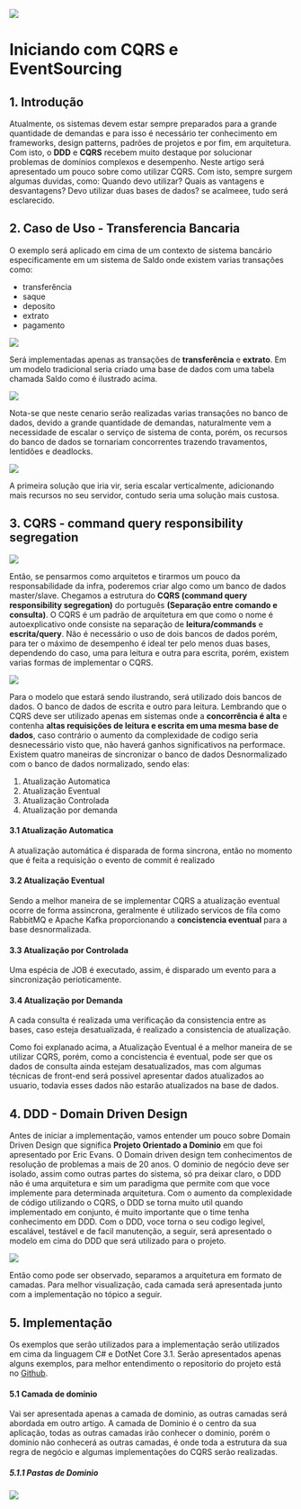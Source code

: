 ![](https://static.gunnarpeipman.com/wp-content/uploads/2019/12/dotnet-core-featured.png.webp)
# Iniciando com CQRS e EventSourcing

## 1. Introdução

Atualmente, os sistemas devem estar sempre preparados para a grande quantidade de demandas e para isso é necessário ter conhecimento em frameworks, design patterns, padrões de projetos e por fim, em arquitetura. Com isto, o **DDD** e **CQRS** recebem muito destaque por solucionar problemas de domínios complexos e desempenho.
Neste artigo será apresentado um pouco sobre como utilizar CQRS. Com isto, sempre surgem algumas duvidas, como: Quando devo utilizar? Quais as vantagens e desvantagens? Devo utilizar duas bases de dados? se acalmeee, tudo será esclarecido. 

## 2. Caso de Uso - Transferencia Bancaria

O exemplo será aplicado em cima de um contexto de sistema bancário especificamente em um sistema de Saldo onde existem varias transações como:
- transferência
- saque
- deposito
- extrato
- pagamento 

![](https://raw.githubusercontent.com/rafaeldias97/MicroServiceExample/master/files/dbtradicional.png)

Será implementadas apenas as transações de **transferência** e **extrato**.
Em um modelo tradicional seria criado uma base de dados com uma tabela chamada Saldo como é ilustrado acima.

![](https://raw.githubusercontent.com/rafaeldias97/MicroServiceExample/master/files/dbfailed.png)

Nota-se que neste cenario serão realizadas varias transações no banco de dados, devido a grande quantidade de demandas, naturalmente vem a necessidade de escalar o serviço de sistema de conta, porém, os recursos do banco de dados se tornariam concorrentes trazendo travamentos, lentidões e deadlocks.

![](https://raw.githubusercontent.com/rafaeldias97/MicroServiceExample/master/files/price.png)

A primeira solução que iria vir, seria escalar verticalmente, adicionando mais recursos no seu servidor, contudo seria uma solução mais custosa.

## 3. CQRS - command query responsibility segregation

![](https://raw.githubusercontent.com/rafaeldias97/MicroServiceExample/master/files/dbMasterSlave.png)

Então, se pensarmos como arquitetos e tirarmos um pouco da responsabilidade da infra, poderemos criar algo como um banco de dados master/slave.
Chegamos a estrutura do **CQRS (command query responsibility segregation)** do português **(Separação entre comando e consulta)**. O CQRS é um padrão de arquitetura em que como o nome é autoexplicativo onde consiste na separação de **leitura/commands** e **escrita/query**. Não é necessário o uso de dois bancos de dados porém, para ter o máximo de desempenho é ideal ter pelo menos duas bases, dependendo do caso, uma para leitura e outra para escrita, porém, existem varias formas de implementar o CQRS.

![](https://raw.githubusercontent.com/rafaeldias97/MicroServiceExample/master/files/modelproject.png)

Para o modelo que estará sendo ilustrando, será utilizado dois bancos de dados. O banco de dados de escrita e outro para leitura. Lembrando que o CQRS deve ser utilizado apenas em sistemas onde a **concorrência é alta** e contenha **altas requisições de leitura e escrita em uma mesma base de dados**, caso contrário o aumento da complexidade de codigo seria desnecessário visto que, não haverá ganhos significativos na performace.
Existem quatro maneiras de sincronizar o banco de dados Desnormalizado com o banco de dados normalizado, sendo elas: 
1. Atualização Automatica
2. Atualização Eventual
3. Atualização Controlada
4. Atualização por demanda

#### 3.1 Atualização Automatica
A atualização automática é disparada de forma sincrona, então no momento que é feita a requisição o evento de commit é realizado
#### 3.2 Atualização Eventual
Sendo a melhor maneira de se implementar CQRS a atualização eventual ocorre de forma assincrona, geralmente é utilizado servicos de fila como RabbitMQ e Apache Kafka proporcionando a **concistencia eventual** para a base desnormalizada.
#### 3.3 Atualização por Controlada
Uma espécia de JOB é executado, assim, é disparado um evento para a sincronização perioticamente.
#### 3.4 Atualização por Demanda
A cada consulta é realizada uma verificação da consistencia entre as bases, caso esteja desatualizada, é realizado a consistencia de atualização.

Como foi explanado acima, a Atualização Eventual é a melhor maneira de se utilizar CQRS, porém, como a concistencia é eventual, pode ser que os dados de consulta ainda estejam desatualizados, mas com algumas técnicas de front-end será possivel apresentar dados atualizados ao usuario, todavia esses dados não estarão atualizados na base de dados.

## 4. DDD - Domain Driven Design
Antes de iniciar a implementação, vamos entender um pouco sobre Domain Driven Design que significa **Projeto Orientado a Dominio** em que foi apresentado por Eric Evans. O Domain driven design tem conhecimentos de resolução de problemas a mais de 20 anos.
O dominio de negócio deve ser isolado, assim como outras partes do sistema, só pra deixar claro, o DDD não é uma arquitetura e sim um paradigma que permite com que voce implemente para determinada arquitetura.
Com o aumento da complexidade de código utilizando o CQRS, o DDD se torna muito util quando implementado em conjunto, é muito importante  que o time tenha conhecimento em DDD.
Com o DDD, voce torna o seu codigo legivel, escalável, testável e de facil manutenção, a seguir, será apresentado o modelo em cima do DDD que será utilizado para o projeto.

![](https://raw.githubusercontent.com/rafaeldias97/MicroServiceExample/master/files/DDDandCQRS.png)

Então como pode ser observado, separamos a arquitetura em formato de camadas. Para melhor visualização, cada camada será apresentada junto com a implementação no tópico a seguir.

## 5. Implementação
Os exemplos que serão utilizados para a implementação serão utilizados em cima da linguagem C# e DotNet Core 3.1. Serão apresentados apenas alguns exemplos, para melhor entendimento o repositorio do projeto está no [Github](https://github.com/rafaeldias97/MicroServiceExample).
#### 5.1 Camada de dominio
Vai ser apresentada apenas a camada de dominio, as outras camadas será abordada em outro artigo. A camada de Dominio é o centro da sua aplicação, todas as outras camadas irão conhecer o dominio, porém o dominio não conhecerá as outras camadas, é onde toda a estrutura da sua regra de negócio e algumas implementações do CQRS serão realizadas.

##### 5.1.1 Pastas de Dominio

![](https://raw.githubusercontent.com/rafaeldias97/MicroServiceExample/master/files/folders.PNG)

